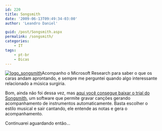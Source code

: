 ```yaml
---
id: 220
title: Songsmith
date: '2009-06-13T09:49:34-03:00'
author: 'Leandro Daniel'

guid: /post/Songsmith.aspx
permalink: /songsmith/
categories:
    - IT
tags:
    - pt-br
    - Dicas
---
```


[![logo_songsmith](http://leandrodaniel.com/pics/WindowsLiveWriter/Songsmith/596056EC/logo_songsmith.jpg "logo_songsmith")](http://research.microsoft.com/en-us/um/redmond/projects/songsmith/index.html)Acompanho o Microsoft Research para saber o que os caras andam aprontando, e sempre me perguntei quando algo interessante relacionado a música surgiria.

Bom, ainda não foi dessa vez, mas [aqui você consegue baixar o trial do Songsmith](http://research.microsoft.com/en-us/um/redmond/projects/songsmith/download.html), um software que permite gravar canções gerando acompanhamento de instrumentos automaticamente. Basta escolher o estilo musical e sair cantando, ele entende as notas e gera o acompanhamento.

Continuarei aguardando então…
